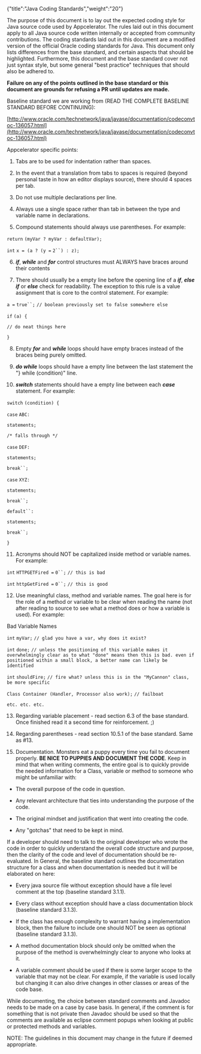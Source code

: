 {"title":"Java Coding Standards","weight":"20"}

The purpose of this document is to lay out the expected coding style for Java source code used by Appcelerator. The rules laid out in this document apply to all Java source code written internally or accepted from community contributions. The coding standards laid out in this document are a modified version of the official Oracle coding standards for Java. This document only lists differences from the base standard, and certain aspects that should be highlighted. Furthermore, this document and the base standard cover not just syntax style, but some general "best practice" techniques that should also be adhered to.

**Failure on any of the points outlined in the base standard or this document are grounds for refusing a PR until updates are made.**

Baseline standard we are working from (READ THE COMPLETE BASELINE STANDARD BEFORE CONTINUING):

[http://www.oracle.com/technetwork/java/javase/documentation/codeconvtoc-136057.html](http://www.oracle.com/technetwork/java/javase/documentation/codeconvtoc-136057.html)

Appcelerator specific points:

1) Tabs are to be used for indentation rather than spaces.

2) In the event that a translation from tabs to spaces is required (beyond personal taste in how an editor displays source), there should 4 spaces per tab.

3) Do not use multiple declarations per line.

4) Always use a single space rather than tab in between the type and variable name in declarations.

5) Compound statements should always use parentheses. For example:

`return` `(myVar ? myVar : defaultVar);`

`int` `x = (a ? (y =` `2``) : z);`

6) **_if_**, **_while_** and **_for_** control structures must ALWAYS have braces around their contents

7) There should usually be a empty line before the opening line of a **_if_**, **_else if_** or **_else_** check for readability. The exception to this rule is a value assignment that is core to the control statement. For example:

`a =` `true``;` `// boolean previously set to false somewhere else`

`if` `(a) {`

`// do neat things here`

`}`

8) Empty **_for_** and **_while_** loops should have empty braces instead of the braces being purely omitted.

9) **_do while_** loops should have a empty line between the last statement the "} while (condition)" line.

10) **_switch_** statements should have a empty line between each **_case_** statement. For example:

`switch` `(condition) {`

`case` `ABC:`

`statements;`

`/* falls through */`

`case` `DEF:`

`statements;`

`break``;`

`case` `XYZ:`

`statements;`

`break``;`

`default``:`

`statements;`

`break``;`

`}`

11) Acronyms should NOT be capitalized inside method or variable names. For example:

`int` `HTTPGETFired =` `0``;` `// this is bad`

`int` `httpGetFired =` `0``;` `// this is good`

12) Use meaningful class, method and variable names. The goal here is for the role of a method or variable to be clear when reading the name (not after reading to source to see what a method does or how a variable is used). For example:

Bad Variable Names

`int` `myVar;` `// glad you have a var, why does it exist?`

`int` `done;` `// unless the positioning of this variable makes it overwhelmingly clear as to what "done" means then this is bad. even if positioned within a small block, a better name can likely be identified`

`int` `shouldFire;` `// fire what? unless this is in the "MyCannon" class, be more specific`

`Class Container (Handler, Processor also work);` `// failboat`

`etc. etc. etc.`

13) Regarding variable placement - read section 6.3 of the base standard. Once finished read it a second time for reinforcement. ;)

14) Regarding parentheses - read section 10.5.1 of the base standard. Same as #13.

15) Documentation. Monsters eat a puppy every time you fail to document properly. **BE NICE TO PUPPIES AND DOCUMENT THE CODE**.
Keep in mind that when writing comments, the entire goal is to quickly provide the needed information for a Class, variable or method to someone who might be unfamiliar with:

* The overall purpose of the code in question.

* Any relevant architecture that ties into understanding the purpose of the code.

* The original mindset and justification that went into creating the code.

* Any "gotchas" that need to be kept in mind.

If a developer should need to talk to the original developer who wrote the code in order to quickly understand the overall code structure and purpose, then the clarity of the code and level of documentation should be re-evaluated.
In General, the baseline standard outlines the documentation structure for a class and when documentation is needed but it will be elaborated on here:

* Every java source file without exception should have a file level comment at the top (baseline standard 3.1.1).

* Every class without exception should have a class documentation block (baseline standard 3.1.3).

* If the class has enough complexity to warrant having a implementation block, then the failure to include one should NOT be seen as optional (baseline standard 3.1.3).

* A method documentation block should only be omitted when the purpose of the method is overwhelmingly clear to anyone who looks at it.

* A variable comment should be used if there is some larger scope to the variable that may not be clear. For example, if the variable is used locally but changing it can also drive changes in other classes or areas of the code base.

While documenting, the choice between standard comments and Javadoc needs to be made on a case by case basis. In general, if the comment is for something that is not private then Javadoc should be used so that the comments are available as eclipse comment popups when looking at public or protected methods and variables.

NOTE: The guidelines in this document may change in the future if deemed appropriate.
